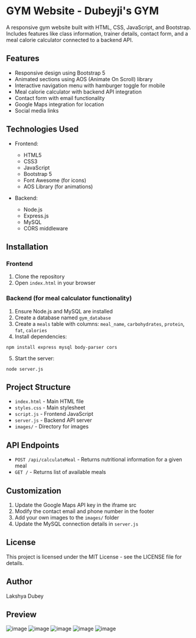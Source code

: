 # GYM Website - Dubeyji's GYM

A responsive gym website built with HTML, CSS, JavaScript, and Bootstrap. Includes features like class information, trainer details, contact form, and a meal calorie calculator connected to a backend API.

## Features

- Responsive design using Bootstrap 5
- Animated sections using AOS (Animate On Scroll) library
- Interactive navigation menu with hamburger toggle for mobile
- Meal calorie calculator with backend API integration
- Contact form with email functionality
- Google Maps integration for location
- Social media links

## Technologies Used

- Frontend:
  - HTML5
  - CSS3
  - JavaScript
  - Bootstrap 5
  - Font Awesome (for icons)
  - AOS Library (for animations)

- Backend:
  - Node.js
  - Express.js
  - MySQL
  - CORS middleware

## Installation

### Frontend
1. Clone the repository
2. Open `index.html` in your browser

### Backend (for meal calculator functionality)
1. Ensure Node.js and MySQL are installed
2. Create a database named `gym_database`
3. Create a `meals` table with columns: `meal_name`, `carbohydrates`, `protein`, `fat`, `calories`
4. Install dependencies:
```
npm install express mysql body-parser cors
```
5. Start the server:
```
node server.js
```

## Project Structure

- `index.html` - Main HTML file
- `styles.css` - Main stylesheet
- `script.js` - Frontend JavaScript
- `server.js` - Backend API server
- `images/` - Directory for images

## API Endpoints

- `POST /api/calculateMeal` - Returns nutritional information for a given meal
- `GET /` - Returns list of available meals

## Customization

1. Update the Google Maps API key in the iframe src
2. Modify the contact email and phone number in the footer
3. Add your own images to the `images/` folder
4. Update the MySQL connection details in `server.js`

## License

This project is licensed under the MIT License - see the LICENSE file for details.

## Author

Lakshya Dubey

## Preview
![image](https://github.com/user-attachments/assets/4d4558fb-f744-42da-bbcd-28912f501991)
![image](https://github.com/user-attachments/assets/36484f69-a467-473f-ae1c-0cab8db07e26)
![image](https://github.com/user-attachments/assets/1cf61dd2-8823-4260-911e-6633520eaeec)
![image](https://github.com/user-attachments/assets/09eb4e28-4427-4477-8952-9359e98c999c)
![image](https://github.com/user-attachments/assets/020854bb-a877-44cc-b6f8-4e650b3a88fc)



